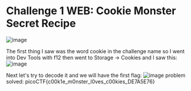 # Challenge 1 WEB: Cookie Monster Secret Recipe 
![image](https://github.com/user-attachments/assets/def46d85-955a-4978-8231-9ab64251417a)

The first thing I saw was the word cookie in the challenge name so I went into Dev Tools with f12 then went to Storage -> Cookies and I saw this:
![image](https://github.com/user-attachments/assets/ea770ce5-fcd6-46b6-8c33-e82918b4c305)

Next let's try to decode it and we will have the first flag: 
![image](https://github.com/user-attachments/assets/baf56585-ea98-4aed-91ff-7ad5a2e2cef9)
problem solved:
picoCTF{c00k1e_m0nster_l0ves_c00kies_DE7A5E76} 
